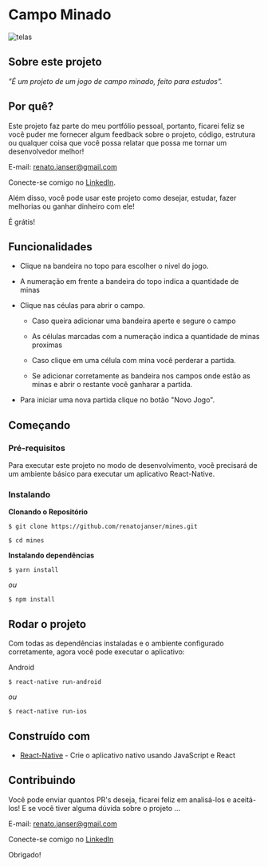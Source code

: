 # Campo Minado

![telas](https://user-images.githubusercontent.com/8655332/67601650-409ab780-f74b-11e9-9dd3-5a08bfd115f4.jpg)

## Sobre este projeto

_"É um projeto de um jogo de campo minado, feito para estudos"._


## Por quê?

Este projeto faz parte do meu portfólio pessoal, portanto, ficarei feliz se você puder me fornecer algum feedback sobre o projeto, código, estrutura ou qualquer coisa que você possa relatar que possa me tornar um desenvolvedor melhor!

E-mail: renato.janser@gmail.com

Conecte-se comigo no [LinkedIn](https://www.linkedin.com/in/renato-janser/).

Além disso, você pode usar este projeto como desejar, estudar, fazer melhorias ou ganhar dinheiro com ele!

É grátis!

## Funcionalidades

- Clique na bandeira no topo para escolher o nivel do jogo.

- A numeração em frente a bandeira do topo indica a quantidade de minas

- Clique nas céulas para abrir o campo.

    - Caso queira adicionar uma bandeira aperte e segure o campo

    - As células marcadas com a numeração indica a quantidade de minas proximas

    - Caso clique em uma célula com mina você perderar a partida.

    - Se adicionar corretamente as bandeira nos campos onde estão as minas e abrir o restante você ganharar a partida.

- Para iniciar uma nova partida clique no botão "Novo Jogo".


## Começando

### Pré-requisitos

Para executar este projeto no modo de desenvolvimento, você precisará de um ambiente básico para executar um aplicativo React-Native.

### Instalando

**Clonando o Repositório**
```
$ git clone https://github.com/renatojanser/mines.git

$ cd mines
```

**Instalando dependências**
```
$ yarn install
```

_ou_

```
$ npm install
```


##  Rodar o projeto

Com todas as dependências instaladas e o ambiente configurado corretamente, agora você pode executar o aplicativo:

Android

```
$ react-native run-android
```

_ou_

```
$ react-native run-ios
```

## Construído com

- [React-Native](https://facebook.github.io/react-native/) - Crie o aplicativo nativo usando JavaScript e React


## Contribuindo

Você pode enviar quantos PR's deseja, ficarei feliz em analisá-los e aceitá-los! E se você tiver alguma dúvida sobre o projeto ...

E-mail: renato.janser@gmail.com

Conecte-se comigo no [LinkedIn](https://www.linkedin.com/in/renato-janser/)

Obrigado!